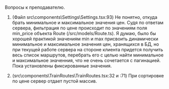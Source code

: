 Вопросы к преподавателю.

1. (Файл src\components\Settings\Settings.tsx:93) Не понятно, откуда брать минимальное и максимальное значения цен. Судя по ответам сервера, фильтрация по цене происходит по значениям поля min_price объекта Route (/src/models/Route.ts). Я думаю, было бы хорошей практикой значениям min и max присвоить динамически минимальное и максимальное значения цен, хранящихся в БД, но при текущей работе сервера на стороне клиента придется получить весь список маршрутов, перебрать его с целью найти минимальное и максимальное значенния, что не очень сочетается с пагинацией. Пока установлены фиксированные значения.

2. (src\components\TrainRoutes\TrainRoutes.tsx:32 и :71) При сортировке по цене сервер отдает пустой массив.